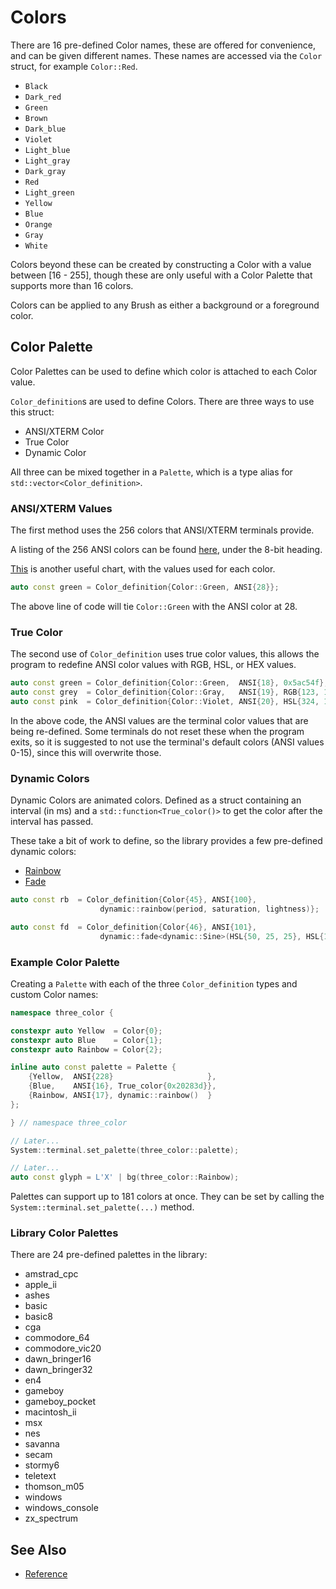 # Colors

There are 16 pre-defined Color names, these are offered for convenience, and can
be given different names. These names are accessed via the `Color` struct, for
example `Color::Red`.

- `Black`
- `Dark_red`
- `Green`
- `Brown`
- `Dark_blue`
- `Violet`
- `Light_blue`
- `Light_gray`
- `Dark_gray`
- `Red`
- `Light_green`
- `Yellow`
- `Blue`
- `Orange`
- `Gray`
- `White`

Colors beyond these can be created by constructing a Color with a value between
[16 - 255], though these are only useful with a Color Palette that supports more
than 16 colors.

Colors can be applied to any Brush as either a background or a foreground color.

## Color Palette

Color Palettes can be used to define which color is attached to each Color
value.

`Color_definition`s are used to define Colors. There are three ways to use this
struct:

- ANSI/XTERM Color
- True Color
- Dynamic Color

All three can be mixed together in a `Palette`, which is a type alias for
`std::vector<Color_definition>`.

### ANSI/XTERM Values

The first method uses the 256 colors that ANSI/XTERM terminals provide.

A listing of the 256 ANSI colors can be found
[here](https://wikipedia.org/wiki/ANSI_escape_code#Colors), under the 8-bit
heading.

[This](https://jonasjacek.github.io/colors/) is another useful chart, with the
values used for each color.

```cpp
auto const green = Color_definition{Color::Green, ANSI{28}};
```

The above line of code will tie `Color::Green` with the ANSI color at 28.

### True Color

The second use of `Color_definition` uses true color values, this allows the
program to redefine ANSI color values with RGB, HSL, or HEX values.

```cpp
auto const green = Color_definition{Color::Green,  ANSI{18}, 0x5ac54f};
auto const grey  = Color_definition{Color::Gray,   ANSI{19}, RGB{123, 123, 123}};
auto const pink  = Color_definition{Color::Violet, ANSI{20}, HSL{324, 100, 50}};
```

In the above code, the ANSI values are the terminal color values that are being
re-defined. Some terminals do not reset these when the program exits, so it is
suggested to not use the terminal's default colors (ANSI values 0-15), since
this will overwrite those.

### Dynamic Colors

Dynamic Colors are animated colors. Defined as a struct containing an interval
(in ms) and a `std::function<True_color()>` to get the color after the interval
has passed.

These take a bit of work to define, so the library provides a few pre-defined
dynamic colors:

- [Rainbow](rainbow.md)
- [Fade](fade.md)

```cpp
auto const rb  = Color_definition{Color{45}, ANSI{100},
                    dynamic::rainbow(period, saturation, lightness)};

auto const fd  = Color_definition{Color{46}, ANSI{101},
                    dynamic::fade<dynamic::Sine>(HSL{50, 25, 25}, HSL{100, 50, 50})};
```

### Example Color Palette

Creating a `Palette` with each of the three `Color_definition` types and
custom Color names:

```cpp
namespace three_color {

constexpr auto Yellow  = Color{0};
constexpr auto Blue    = Color{1};
constexpr auto Rainbow = Color{2};

inline auto const palette = Palette {
    {Yellow,  ANSI{228}                     },
    {Blue,    ANSI{16}, True_color{0x20283d}},
    {Rainbow, ANSI{17}, dynamic::rainbow()  }
};

} // namespace three_color

// Later...
System::terminal.set_palette(three_color::palette);

// Later...
auto const glyph = L'X' | bg(three_color::Rainbow);
```

Palettes can support up to 181 colors at once. They can be set by calling the
`System::terminal.set_palette(...)` method.

### Library Color Palettes

There are 24 pre-defined palettes in the library:

- amstrad_cpc
- apple_ii
- ashes
- basic
- basic8
- cga
- commodore_64
- commodore_vic20
- dawn_bringer16
- dawn_bringer32
- en4
- gameboy
- gameboy_pocket
- macintosh_ii
- msx
- nes
- savanna
- secam
- stormy6
- teletext
- thomson_m05
- windows
- windows_console
- zx_spectrum

## See Also

- [Reference](https://animber-coder.github.io/CaTerm/structox_1_1Color.html)
